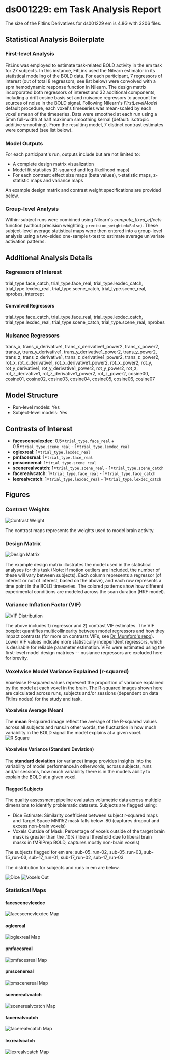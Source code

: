# ds001229: em Task Analysis Report

The size of the Fitlins Derivatives for ds001229 em is 4.8G with 3206 files.

## Statistical Analysis Boilerplate

### First-level Analysis
FitLins was employed to estimate task-related BOLD activity in the em task for 27 subjects. In this instance, FitLins used the Nilearn estimator in its statistical modeling of the BOLD data. For each participant, 7 regressors of interest (out of total 8 regressors; see list below) were convolved with a spm hemodynamic response function in Nilearn. The design matrix incorporated both regressors of interest and 32 additional components, including a drift cosine basis set and nuisance regressors to account for sources of noise in the BOLD signal. Following Nilearn's *FirstLevelModel* default procedure, each voxel's timeseries was mean-scaled by each voxel's mean of the timeseries. Data were smoothed at each run using a 5mm full-width at half maximum smoothing kernal (default: isotropic additive smoothing). From the resulting model, 7 distinct contrast estimates were computed (see list below).

### Model Outputs
For each participant's run, outputs include but are not limited to:
- A complete design matrix visualization
- Model fit statistics (R-squared and log-likelihood maps)
- For each contrast: effect size maps (beta values), t-statistic maps, z-statistic maps and variance maps

An example design matrix and contrast weight specifications are provided below.

### Group-level Analysis
Within-subject runs were combined using Nilearn's *compute_fixed_effects* function (without precision weighting; `precision_weighted=False`). These subject-level average statistical maps were then entered into a group-level analysis using a two-sided one-sample t-test to estimate average univariate activation patterns.

## Additional Analysis Details 
### Regressors of Interest
trial_type.face_catch, trial_type.face_real, trial_type.lexdec_catch, trial_type.lexdec_real, trial_type.scene_catch, trial_type.scene_real, nprobes, intercept
#### Convolved Regressors
trial_type.face_catch, trial_type.face_real, trial_type.lexdec_catch, trial_type.lexdec_real, trial_type.scene_catch, trial_type.scene_real, nprobes
### Nuisance Regressors
trans_x, trans_x_derivative1, trans_x_derivative1_power2, trans_x_power2, trans_y, trans_y_derivative1, trans_y_derivative1_power2, trans_y_power2, trans_z, trans_z_derivative1, trans_z_derivative1_power2, trans_z_power2, rot_x, rot_x_derivative1, rot_x_derivative1_power2, rot_x_power2, rot_y, rot_y_derivative1, rot_y_derivative1_power2, rot_y_power2, rot_z, rot_z_derivative1, rot_z_derivative1_power2, rot_z_power2, cosine00, cosine01, cosine02, cosine03, cosine04, cosine05, cosine06, cosine07
## Model Structure
- Run-level models: Yes
- Subject-level models: Yes

## Contrasts of Interest
- **facescenevlexdec**: 0.5*`trial_type.face_real` + 0.5*`trial_type.scene_real` - 1*`trial_type.lexdec_real`
- **oglexreal**: 1*`trial_type.lexdec_real`
- **pmfacesreal**: 1*`trial_type.face_real`
- **pmscenereal**: 1*`trial_type.scene_real`
- **scenerealvcatch**: 1*`trial_type.scene_real` - 1*`trial_type.scene_catch`
- **facerealvcatch**: 1*`trial_type.face_real` - 1*`trial_type.face_catch`
- **lexrealvcatch**: 1*`trial_type.lexdec_real` - 1*`trial_type.lexdec_catch`

## Figures

### Contrast Weights
![Contrast Weight](./files/ds001229_task-em_contrast-matrix.svg)

The contrast maps represents the weights used to model brain activity.

### Design Matrix
![Design Matrix](./files/ds001229_task-em_design-matrix.svg)

The example design matrix illustrates the model used in the statistical analyses for this task (Note: if motion outliers are included, the number of these will vary between subjects). Each column represents a regressor (of interest or not of interest, based on the above), and each row represents a time point in the BOLD timeseries. The colored patterns show how different experimental conditions are modeled across the scan duration (HRF model).

### Variance Inflation Factor (VIF)
![VIF Distribution](./files/ds001229_task-em_vif-boxplot.png)

The above includes 1) regressor and 2) contrast VIF estimates. The VIF boxplot quantifies multicollinearity between model regressors and how they impact contrasts (for more on contrasts VIFs, see [Dr. Mumford's repo](https://github.com/jmumford/vif_contrasts)). Lower VIF values indicate more statistically independent regressors, which is desirable for reliable parameter estimation. VIFs were estimated using the first-level model design matrices -- nusiance regressors are excluded here for brevity.

### Voxelwise Model Variance Explained (r-squared)
Voxelwise R-squared values represent the proportion of variance explained by the model at each voxel in the brain. The R-squared images shown here are calculated across runs, subjects and/or sessions (dependent on data Fitlins nodes) for the study and task.

#### Voxelwise Average (Mean)
The **mean** R-squared image reflect the average of the R-squared values across all subjects and runs.In other words, the fluctuation in how much variability in the BOLD signal the model explains at a given voxel.
![R Square](./files/ds001229_task-em_rsquare-mean.png)

#### Voxelwise Variance (Standard Deviation)
The **standard deviation** (or variance) image provides insights into the variability of model performance.In otherwords, across subjects, runs and/or sessions, how much variability there is in the models ability to explain the BOLD at a given voxel.

#### Flagged Subjects
The quality assessment pipeline evaluates volumetric data across multiple dimensions to identify problematic datasets. Subjects are flagged using: 

  - Dice Estimate: Similarity coefficient between subject r-squared maps and Target Space MNI152 mask falls below .80 (captures dropout and excess non-brain voxels) 
  - Voxels Outside of Mask: Percentage of voxels outside of the target brain mask is greater than the .10% (liberal threshold due to liberal brain masks in fMRIPrep BOLD, captures mostly non-brain voxels) 

The subjects flagged for em are:
sub-05_run-02, sub-05_run-03, sub-15_run-03, sub-17_run-01, sub-17_run-02, sub-17_run-03

The distribution for subjects and runs in em are below. 

![Dice](./files/ds001229_task-em_hist-dicesimilarity.png)
![Voxels Out](./files/ds001229_task-em_hist-voxoutmask.png)

### Statistical Maps

#### facescenevlexdec
![facescenevlexdec Map](./files/ds001229_task-em_contrast-facescenevlexdec_map.png)

#### oglexreal
![oglexreal Map](./files/ds001229_task-em_contrast-oglexreal_map.png)

#### pmfacesreal
![pmfacesreal Map](./files/ds001229_task-em_contrast-pmfacesreal_map.png)

#### pmscenereal
![pmscenereal Map](./files/ds001229_task-em_contrast-pmscenereal_map.png)

#### scenerealvcatch
![scenerealvcatch Map](./files/ds001229_task-em_contrast-scenerealvcatch_map.png)

#### facerealvcatch
![facerealvcatch Map](./files/ds001229_task-em_contrast-facerealvcatch_map.png)

#### lexrealvcatch
![lexrealvcatch Map](./files/ds001229_task-em_contrast-lexrealvcatch_map.png)

